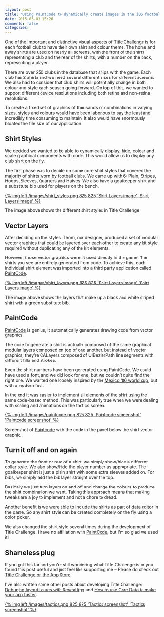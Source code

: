 ```yaml
---
layout: post
title: "Using PaintCode to dynamically create images in the iOS football manager game Title Challenge"
date: 2015-03-03 15:26
comments: false
categories: 
---
```

One of the important and distinctive visual aspects of [Title Challenge](http://www.titlechallenge.com) is for each football club to have their own shirt and colour theme. The home and away shirts are used on nearly all screens, with the front of the shirts representing a club and the rear of the shirts, with a number on the back, representing a player.

There are over 250 clubs in the database that ships with the game. Each club has 2 shirts and we need several different sizes for different screens. We also had to consider that club shirts will potentially change in both colour and style each season going forward. On top of this, we wanted to support different device resolutions including both retina and non-retina resolutions.

To create a fixed set of graphics of thousands of combinations in varying sizes, styles and colours would have been laborious to say the least and incredibly time consuming to maintain. It also would have enormously bloated the file size of our application.

## Shirt Styles

We decided we wanted to be able to dynamically display, hide, colour and scale graphical components with code. This would allow us to display any club shirt on the fly.

The first phase was to decide on some core shirt styles that covered the majority of shirts worn by football clubs. We came up with 6: Plain, Stripes, Hoops, Sleeves, Quarters and Halves. We also have a goalkeeper shirt and a substitute bib used for players on the bench.

<a href="/images/shirt_styles.png" target="_blank">{% img left /images/shirt_styles.png 825 825 'Shirt Layers image' 'Shirt Layers image' %}</a>

The image above shows the different shirt styles in Title Challenge

## Vector Layers

After deciding on the styles, Thom, our designer, produced a set of modular vector graphics that could be layered over each other to create any kit style required without duplicating any of the kit elements.

However, those vector graphics weren’t used directly in the game. The shirts you see are entirely generated from code. To achieve this, each individual shirt element was imported into a third party application called [PaintCode](http://www.paintcodeapp.com/).

<a href="/images/shirt_layers.png" target="_blank">{% img left /images/shirt_layers.png 825 825 'Shirt Layers image' 'Shirt Layers image' %}</a>

The image above shows the layers that make up a black and white striped shirt with a green substitute bib.

## PaintCode

[PaintCode](http://www.paintcodeapp.com/) is genius, it automatically generates drawing code from vector graphics.

The code to generate a shirt is actually composed of the same graphical modular layers composed on top of one another, but instead of vector graphics, they’re CALayers composed of UIBezierPath line segments with different fills and strokes.

Even the shirt numbers have been generated using PaintCode. We could have used a font, and we did look for one, but we couldn’t quite find the right one. We wanted one loosely inspired by the [Mexico ‘86 world cup](http://goo.gl/nCCUqC), but with a modern feel.

In the end it was easier to implement all elements of the shirt using the same code-based method. This was particularly true when we were dealing with scaling and animations on the tactics screen.

<a href="/images/paintcode.png" target="_blank">{% img left /images/paintcode.png 825 825 'Paintcode screenshot' 'Paintcode screenshot' %}</a>

Screenshot of [Paintcode](http://www.paintcodeapp.com/) with the code in the panel below the shirt vector graphic.

## Turn it off and on again

To generate the front or rear of a shirt, we simply show/hide a different collar style. We also show/hide the player number as appropriate. The goalkeeper shirt is just a plain shirt with some extra sleeves added on. For bibs, we simply add the bib layer straight over the top.

Basically we just turn layers on and off and change the colours to produce the shirt combination we want. Taking this approach means that making tweaks are a joy to implement and not a chore to dread.

Another benefit is we were able to include the shirts as part of data editor in the game. So any shirt style can be created completely on the fly using a color picker.

We also changed the shirt style several times during the development of Title Challenge. I have no affiliation with [PaintCode](http://www.paintcodeapp.com/), but I'm so glad we used it!

## Shameless plug

If you got this far and you&#8217;re still wondering what Title Challenge is or you found this post useful and just feel like supporting me – Please do check out [Title Challenge on the App Store](http://itunes.apple.com/app/id959982756).

I've also written some other posts about developing Title Challenge: [Debuging layout issues with RevealApp](http://paulsturgess.co.uk/blog/2015/02/13/using-reveal-app-to-build-a-rubymotion-football-manager-game/) and [How to use Core Data to make your app faster](http://paulsturgess.co.uk/blog/2015/02/17/how-you-can-use-core-data-to-make-your-rubymotion-app-faster/).

<a href="/images/tactics.png" target="_blank">{% img left /images/tactics.png 825 825 'Tactics screenshot' 'Tactics screenshot' %}</a>
